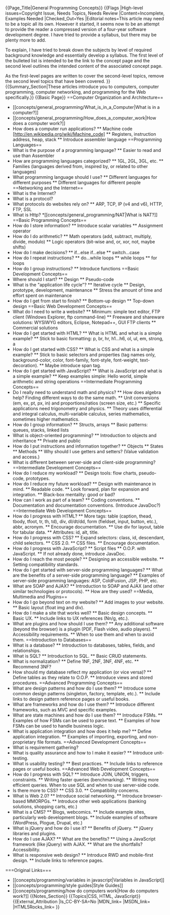 {{Page_Title|General Programming Concepts}}
{{Flags
|High-level issues=Copyright Issue, Needs Topics, Needs Review
|Content=Incomplete, Examples Needed
|Checked_Out=Yes
|Editorial notes=This article may need to be a topic all its own. However it started, it seems now to be an attempt to provide the reader a compressed version of a four-year software development degree. I have tried to provide a syllabus, but there may be plenty more to add.

To explain, I have tried to break down the subjects by level of required background knowledge and essentially develop a syllabus. The first level of the bulleted list is intended to be the link to the concept page and the second level outlines the intended content of the associated concept page.

As the first-level pages are written to cover the second-level topics, remove the second level topics that have been covered.
}}
{{Summary_Section|These articles introduce you to computers, computer programming, computer networking, and programming for the Web specifically.}}
{{Basic Page}}
==Computer Organization and Architecture==
* [[concepts/general_programming/What_is_in_a_Computer|What is in a computer?]]
* [[concepts/general_programming/How_does_a_computer_work|How does a computer work?]]
* How does a computer run applications?
** Machine code [http://en.wikipedia.org/wiki/Machine_code]
** Registers, instruction address, heap, stack
** Introduce assembler language
==Programming Languages==
* What is the purpose of a programming language?
** Easier to read and use than Assembler
* How are programming languages categorized?
** 1GL, 2GL, 3GL, etc.
** Families (languages derived from, inspired by, or related to other languages)
* What programming language should I use?
** Different languages for different purposes
** Different languages for different people
==Networking and the Internet==
* What is the Internet?
* What is a protocol?
* What protocols do websites rely on?
** ARP, TCP, IP (v4 and v6), HTTP, FTP, SSL
* What is Http?
*[[concepts/general_programming/NAT|What is NAT?]]
==Basic Programming Concepts==
* How do I store information?
** Introduce scalar variables
** Assignment operator
* How do I do arithmetic?
** Math operators (add, subtract, multiply, divide, modulo)
** Logic operators (bit-wise and, or, xor, not, maybe shifts)
* How do I make decisions?
** if...else if...else
** switch...case
* How do I repeat instructions?
** do...while loops
** while loops
** for loops
* How do I group instructions?
** Introduce functions
==Basic Development Concepts==
* Where should I start?
** Design
** Pseudo-code
* What is the "application life cycle"?
** Iterative cycle
** Design, prototype, development, maintenance
** Stress the amount of time and effort spent on maintenance
* How do I get from start to finish?
** Bottom-up design
** Top-down design
==Basic Web Development Concepts==
* What do I need to write a website?
** Minimum: simple text editor, FTP client (Windows Explorer, ftp command-line)
** Freeware and shareware solutions: WYSIWYG editors, Eclipse, Notepad++, GUI FTP clients
** Commercial solutions
* How do I get started with HTML?
** What is HTML and what is a simple example?
** Stick to basic formatting: p, br, hr, h1...h6, ol, ul, em, strong, a
* How do I get started with CSS?
** What is CSS and what is a simple example?
** Stick to basic selectors and properties (tag names only, background-color, color, font-family, font-style, font-weight, text-decoration).
** Maybe introduce span tag.
* How do I get started with JavaScript?
** What is JavaScript and what is a simple example?
** Keep examples simple: Hello world, simple arithmetic and string operations
==Intermediate Programming Concepts==
* Do I really need to understand math and physics?
** How does algebra help? Finding different ways to do the same math.
** Unit conversions (em, ex, pt, px, in) and proportions/ratios (screen size, etc.)
** Specific applications need trigonometry and physics.
** Theory uses differential and integral calculus, multi-variable calculus, series mathematics, sometimes higher mathematics.
* How do I group information?
** Structs, arrays
** Basic patterns: queues, stacks, linked lists
* What is object-oriented programming?
** Introduction to objects and inheritance
** Private and public
* How do I put instructions and information together?
** Objects
** States
** Methods
** Why should I use getters and setters? (Value validation and access.)
* What is different between server-side and client-side programming?
==Intermediate Development Concepts==
* How do I reduce my workload?
** Design tools: flow charts, pseudo-code, prototypes.
* How do I reduce my future workload?
** Design with maintenance in mind.
** Readable code.
** Look forward, plan for expansion and integration.
** Black-box mentality: good or bad?
* How can I work as part of a team?
** Coding conventions.
** Documentation and documentation conventions. (Introduce JavaDoc?)
==Intermediate Web Development Concepts==
* How do I progress with HTML?
** More tags: table (caption, thead, tbody, tfoot, tr, th, td), div, dl/dt/dd, form (fieldset, input, button, etc.), abbr, acronym.
** Encourage documentation.
** Use div for layout, table for tabular data.
** Attributes: id, alt, title.
* How do I progress with CSS?
** Expand selectors: class, id, descendant, child selectors.
** CSS 2.0.
** CSS files.
** Encourage documentation.
* How do I progress with JavaScript?
** Script files
** O.O.P. with JavaScript.
** If not already done, introduce JavaDoc.
* How do I reach the most people?
** Designing an accessible website.
** Setting compatibility standards.
* How do I get started with server-side programming languages?
** What are the benefits of a server-side programming language?
** Examples of server-side programming languages: ASP, ColdFusion, JSP, PHP, etc.
* What are SOAP and AJAX?
** Introduction to SOAP and AJAX (and other similar technologies or protocols).
** How are they used?
==Media, Multimedia and Plugins==
* How do I go beyond text on my website?
** Add images to your website.
** Basic layout (float img and div).
* How do I make a site that works well?
** Basic design concepts.
** Basic UX.
** Include links to UX references (Nn/g, etc.).
* What are plugins and how should I use them?
** Any additional software (beyond the browser) is a plugin (PDF, Flash video, audio players).
** Accessibility requirements.
** When to use them and when to avoid them.
==Introduction to Databases==
* What is a database?
** Introduction to databases, tables, fields, and relationships.
* What is SQL?
** Introduction to SQL.
** Basic CRUD statements.
* What is normalization?
** Define 1NF, 2NF, 3NF, 4NF, etc.
** Recommend 3NF?
* How should my database reflect my application (or vice versa)?
** Define tables as they relate to O.O.P.
** Introduce views and stored procedures.
==Advanced Programming Concepts==
* What are design patterns and how do I use them?
** Introduce some common design patterns (singleton, factory, template, etc.).
** Include links to design pattern reference pages or useful books.
* What are frameworks and how do I use them?
** Introduce different frameworks, such as MVC and specific examples.
* What are state machines and how do I use them?
** Introduce FSMs.
** Examples of how FSMs can be used to parse text.
** Examples of how FSMs can be used to handle business logic.
* What is application integration and how does it help me?
** Define application integration.
** Examples of importing, exporting, and non-proprietary file formats.
==Advanced Development Concepts==
* What is requirement gathering?
* What is quality assurance and how to I make it easier?
** Introduce unit-testing.
* What is usability testing?
** Best practices.
** Include links to reference pages or useful books.
==Advanced Web Development Concepts==
* How do I progress with SQL?
** Introduce JOIN, UNION, triggers, constraints.
** Writing faster queries (benchmarking).
** Writing more efficient queries. When to use SQL and when to use server-side code.
* Is there more to CSS?
** CSS 3.0.
** Compatibility concerns.
* What is Web 2.0?
** Introduce social networking.
** Introduce browser-based MMORPGs.
** Introduce other web applications (banking solutions, shopping carts, etc.)
* What is a CMS?
** Blogs, webcomics.
** Include example sites, particularly web development blogs.
** Include examples of software (WordPress, Plogue, Drupal, etc.)
* What is jQuery and how do I use it?
** Benefits of jQuery.
** jQuery libraries and plugins.
* How do I use AJAX?
** What are the benefits?
** Using a JavaScript framework (like jQuery) with AJAX.
** What are the shortfalls? Accessibility.
* What is responsive web design?
** Introduce RWD and mobile-first design.
** Include links to reference pages.

===Original Links===
* [[concepts/programming/variables in javascript|Variables in JavaScript]]
* [[concepts/programming/style guides|Style Guides]]
* [[concepts/programming/how do computers work|How do computers work?]]
{{Notes_Section}}
{{Topics|CSS, HTML, JavaScript}}
{{External_Attribution
|Is_CC-BY-SA=No
|MDN_link=
|MSDN_link=
|HTML5Rocks_link=
}}